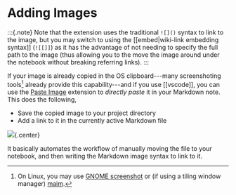 # Adding Images

:::{.note}
Note that the extension uses the traditional `![]()` syntax to link to the image, but you may switch to using the [[embed|wiki-link embedding syntax]] (`![[]]`) as it has the advantage of not needing to specify the full path to the image (thus allowing you to the move the image around under the notebook without breaking referring links).
:::

If your image is already copied in the OS clipboard---many screenshoting tools[^scr] already provide this capability---and if you use [[vscode]], you can use the [Paste Image](https://marketplace.visualstudio.com/items?itemName=mushan.vscode-paste-image) extension to *directly paste* it in your Markdown note. This does the following,

- Save the copied image to your project directory
- Add a link to it in the currently active Markdown file

![](https://raw.githubusercontent.com/mushanshitiancai/vscode-paste-image/master/res/vscode-paste-image.gif){.center}

It basically automates the workflow of manually moving the file to your notebook, and then writing the Markdown image syntax to link to it.


[^scr]: On Linux, you may use [GNOME screenshot](https://help.gnome.org/users/gnome-help/stable/screen-shot-record.html.en) or (if using a tiling window manager) [maim](https://github.com/naelstrof/maim).